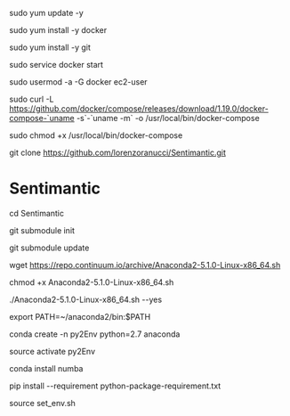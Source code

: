 sudo yum update -y

sudo yum install -y docker

sudo yum install -y git

sudo service docker start

sudo usermod -a -G docker ec2-user

sudo curl -L https://github.com/docker/compose/releases/download/1.19.0/docker-compose-`uname -s\`-\`uname -m` -o /usr/local/bin/docker-compose




sudo chmod +x /usr/local/bin/docker-compose

git clone https://github.com/lorenzoranucci/Sentimantic.git





# Sentimantic

cd Sentimantic

git submodule init

git submodule update

wget https://repo.continuum.io/archive/Anaconda2-5.1.0-Linux-x86_64.sh

chmod +x Anaconda2-5.1.0-Linux-x86_64.sh

./Anaconda2-5.1.0-Linux-x86_64.sh --yes

export PATH=~/anaconda2/bin:$PATH

conda create -n py2Env python=2.7 anaconda

source activate py2Env

conda install numba

pip install --requirement python-package-requirement.txt

source set_env.sh
